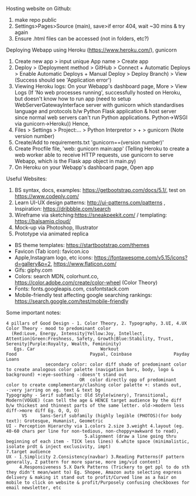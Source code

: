 Hosting website on Github:
1. make repo public
2. Settings>Pages>Source (main), save>if error 404, wait ~30 mins & try again 
3. Ensure .html files can be accessed (not in folders, etc?)

Deploying Webapp using Heroku (https://www.heroku.com/), gunicorn
1. Create new app > input unique App name > Create app
2. Deploy > (Deployment method > GitHub > Connect + Automatic Deploys > Enable Automatic Deploys + Manual Deploy > Deploy Branch) > View (Success should see 'Application error')
3. Viewing Heroku logs: On your Webapp's dashboard page, More > View Logs (If 'No web processes running', successfully hosted on Heroku, but doesn't know how to run app (need to setup WebServerGatewayInterface server with gunicorn which standardises language and protocols b/w Python Flask application & host server since normal web servers can't run Python applications. Python->WSGI via gunicorn->Heroku))
Hence,
1. Files > Settings > Project:... > Python Interpretor > + > gunicorn (Note version number)
2. Create/Add to requirements.txt 'gunicorn==(version number)'
3. Create Procfile file, 'web: gunicorn main:app'  (Telling Heroku to create a web worker able to receive HTTP requests, use gunicorn to serve Webapp, which is the Flask app object in main.py)
4. On Heroku on your Webapp's dashboard page, Open app

Useful Websites:
1. BS syntax, docs, examples: https://getbootstrap.com/docs/5.1/, test on https://www.codeply.com/
1. Learn UI-UX design patterns: http://ui-patterns.com/patterns , Inspiration: https://dribbble.com/search
2. Wireframe via sketching:https://sneakpeekit.com/  / templating: https://balsamiq.cloud/
3. Mock-up via Photoshop, Illustrator
4. Prototype via animated replica

- BS theme templates: https://startbootstrap.com/themes
- Favicon (Tab icon): favicon.ico
- Apple,Instagram logo, etc icons: https://fontawesome.com/v5.15/icons?d=gallery&p=2, https://www.flaticon.com/
- Gifs: giphy.com
- Colors: search <colors> MDN, colorhunt.co, https://color.adobe.com/create/color-wheel (Color Theory)
- Fonts: fonts.googleapis.com, cssfontstack.com
- Mobile-friendly test affecting google searching rankings: https://search.google.com/test/mobile-friendly

Some important notes:
```
4 pillars of Good Design - 1. Color Theory, 2. Typography, 3.UI, 4.UX
Color Theory - mood to predominant color 
  (Red:Love, Energy, Intensity|Yellow:Joy, Intellect, Attention|Green:Freshness, Safety, Growth|Blue:Stability, Trust, Serenity|Purple:Royalty, Wealth, Femininity)
   Egs. Car                         Workout                         Food                            Paypal, Coinbase                Payday Loans
               secondary color: color diff shade of predominant color to create analogous color palette (navigation bars, body, logo & background) +:eye-soothing -:doesn't stand out
                            OR  color directly opp of predominant color to create complementary/clashing color palette +: stands out, -:very jarring on eg. text & text bg
Typography - Serif subfamily: Old Style(winery), Transitional, Modern(VOGUE) (can tell the age & HENCE target audience by the diff b/w thickest and thinnest parts of the same letter. old->modern less diff->more diff Eg. O, O, O)
      VS     Sans-Serif subfamily (highly legible (PHOTOS)(for body text): Grotesque, Humanist, Geometric
UI - Perception Hierarchy via 1.colors 2.size 3.weight 4.layout (eg. 40-60 chars per line for non-tedious, non-choppy+awkward to read),
                              5.alignment (draw a line going thru beginning of each item - TICK less lines) 6.white space (minimalistic, isolate prdt & inject exclusivity, impt)                               7.target audience
UX - 1.Simplicity 2.Consistency(navbar) 3.Reading Patterns(F pattern generally, Z pattern for more sparse, more img/vid content)
     4.Responsiveness 5.X Dark Patterns (Trickery to get ppl to do sth they didn't mean/want to) Eg. Shopee, Amazon auto selecting express delivery & making it stand out to profit/Curved line as a hair on mobile to click on website & profit/Purposely confusing checkboxes for email newsletter, etc

